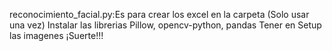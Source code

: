 reconocimiento_facial.py:Es para crear los excel en la carpeta (Solo usar una vez)
Instalar las librerias Pillow, opencv-python, pandas
Tener en Setup las imagenes
¡Suerte!!!
